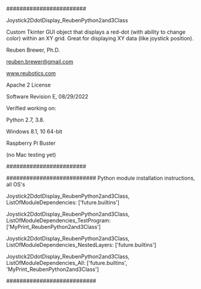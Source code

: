 ########################

Joystick2DdotDisplay_ReubenPython2and3Class

Custom Tkinter GUI object that displays a red-dot (with ability to change color) within an XY grid.
Great for displaying XY data (like joystick position).

Reuben Brewer, Ph.D.

reuben.brewer@gmail.com

www.reubotics.com

Apache 2 License

Software Revision E, 08/29/2022

Verified working on: 

Python 2.7, 3.8.

Windows 8.1, 10 64-bit

Raspberry Pi Buster 

(no Mac testing yet)

########################  

########################### Python module installation instructions, all OS's

Joystick2DdotDisplay_ReubenPython2and3Class, ListOfModuleDependencies: ['future.builtins']

Joystick2DdotDisplay_ReubenPython2and3Class, ListOfModuleDependencies_TestProgram: ['MyPrint_ReubenPython2and3Class']

Joystick2DdotDisplay_ReubenPython2and3Class, ListOfModuleDependencies_NestedLayers: ['future.builtins']

Joystick2DdotDisplay_ReubenPython2and3Class, ListOfModuleDependencies_All: ['future.builtins', 'MyPrint_ReubenPython2and3Class']

###########################

